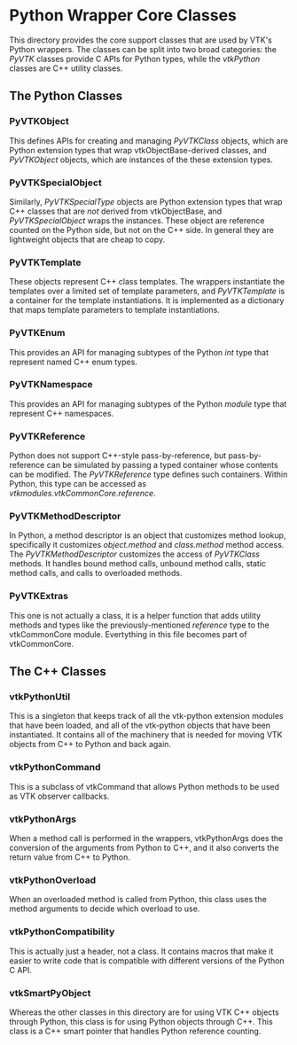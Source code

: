 # Python Wrapper Core Classes

This directory provides the core support classes that are used by VTK's
Python wrappers.  The classes can be split into two broad categories:
the *PyVTK* classes provide C APIs for Python types, while the *vtkPython*
classes are C++ utility classes.

## The Python Classes

### PyVTKObject

This defines APIs for creating and managing *PyVTKClass* objects, which
are Python extension types that wrap vtkObjectBase-derived classes, and
*PyVTKObject* objects, which are instances of the these extension types.

### PyVTKSpecialObject

Similarly, *PyVTKSpecialType* objects are Python extension types that
wrap C++ classes that are *not* derived from vtkObjectBase, and
*PyVTKSpecialObject* wraps the instances.  These object are reference
counted on the Python side, but not on the C++ side.  In general they
are lightweight objects that are cheap to copy.

### PyVTKTemplate

These objects represent C++ class templates.  The wrappers instantiate the
templates over a limited set of template parameters, and *PyVTKTemplate*
is a container for the template instantiations.  It is implemented as a
dictionary that maps template parameters to template instantiations.

### PyVTKEnum

This provides an API for managing subtypes of the Python *int* type that
represent named C++ enum types.

### PyVTKNamespace

This provides an API for managing subtypes of the Python *module* type that
represent C++ namespaces.

### PyVTKReference

Python does not support C++-style pass-by-reference, but pass-by-reference
can be simulated by passing a typed container whose contents can be modified.
The *PyVTKReference* type defines such containers.  Within Python, this
type can be accessed as *vtkmodules.vtkCommonCore.reference*.

### PyVTKMethodDescriptor

In Python, a method descriptor is an object that customizes method lookup,
specifically it customizes *object.method* and *class.method* method access.
The *PyVTKMethodDescriptor* customizes the access of *PyVTKClass* methods.
It handles bound method calls, unbound method calls, static method calls,
and calls to overloaded methods.

### PyVTKExtras

This one is not actually a class, it is a helper function that adds utility
methods and types like the previously-mentioned *reference* type to the
vtkCommonCore module.  Evertything in this file becomes part of vtkCommonCore.


## The C++ Classes

### vtkPythonUtil

This is a singleton that keeps track of all the vtk-python extension modules
that have been loaded, and all of the vtk-python objects that have been
instantiated.  It contains all of the machinery that is needed for moving
VTK objects from C++ to Python and back again.

### vtkPythonCommand

This is a subclass of vtkCommand that allows Python methods to be used as
VTK observer callbacks.

### vtkPythonArgs

When a method call is performed in the wrappers, vtkPythonArgs does the
conversion of the arguments from Python to C++, and it also converts the
return value from C++ to Python.

### vtkPythonOverload

When an overloaded method is called from Python, this class uses the method
arguments to decide which overload to use.

### vtkPythonCompatibility

This is actually just a header, not a class.  It contains macros that make
it easier to write code that is compatible with different versions of the
Python C API.

### vtkSmartPyObject

Whereas the other classes in this directory are for using VTK C++ objects
through Python, this class is for using Python objects through C++.  This
class is a C++ smart pointer that handles Python reference counting.
